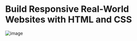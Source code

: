 # Build Responsive Real-World Websites with HTML and CSS
![image](https://github.com/Mahmoud-Hamza-Git/Kalbonyan-Elmarsos/assets/86957735/c4d10654-1682-4263-b9ff-0dc703ea7d2b)
